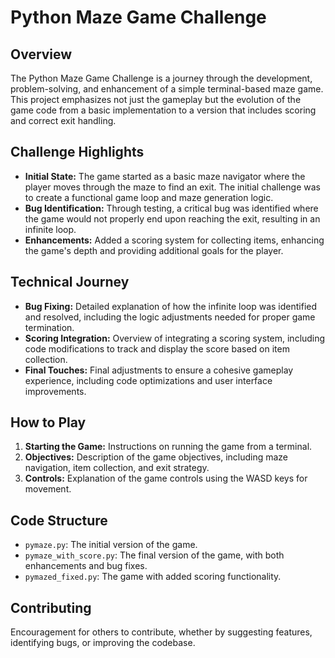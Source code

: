 # Python Maze Game Challenge

## Overview
The Python Maze Game Challenge is a journey through the development, problem-solving, and enhancement of a simple terminal-based maze game. This project emphasizes not just the gameplay but the evolution of the game code from a basic implementation to a version that includes scoring and correct exit handling.

## Challenge Highlights
- **Initial State:** The game started as a basic maze navigator where the player moves through the maze to find an exit. The initial challenge was to create a functional game loop and maze generation logic.
- **Bug Identification:** Through testing, a critical bug was identified where the game would not properly end upon reaching the exit, resulting in an infinite loop.
- **Enhancements:** Added a scoring system for collecting items, enhancing the game's depth and providing additional goals for the player.

## Technical Journey
- **Bug Fixing:** Detailed explanation of how the infinite loop was identified and resolved, including the logic adjustments needed for proper game termination.
- **Scoring Integration:** Overview of integrating a scoring system, including code modifications to track and display the score based on item collection.
- **Final Touches:** Final adjustments to ensure a cohesive gameplay experience, including code optimizations and user interface improvements.

## How to Play
1. **Starting the Game:** Instructions on running the game from a terminal.
2. **Objectives:** Description of the game objectives, including maze navigation, item collection, and exit strategy.
3. **Controls:** Explanation of the game controls using the WASD keys for movement.

## Code Structure
- `pymaze.py`: The initial version of the game.
- `pymaze_with_score.py`: The final version of the game, with both enhancements and bug fixes.
- `pymazed_fixed.py`: The game with added scoring functionality.

## Contributing
Encouragement for others to contribute, whether by suggesting features, identifying bugs, or improving the codebase.


